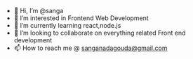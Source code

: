 - 👋 Hi, I’m @sanga
- 👀 I’m interested in Frontend Web Development
- 🌱 I’m currently learning react,node.js
- 💞️ I’m looking to collaborate on everything related Front end development
- 📫 How to reach me @ sanganadagouda@gmail.com

<!---
sanga1997/sanga1997 is a ✨ special ✨ repository because its `README.md` (this file) appears on your GitHub profile.
You can click the Preview link to take a look at your changes.
--->
